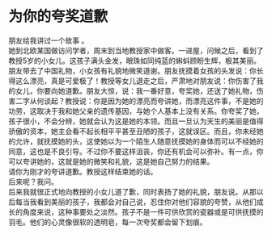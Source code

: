 # 为你的夸奖道歉

朋友给我讲过一个故事 。  
她到北欧某国做访问学者，周末到当地教授家中做客。一进屋，问候之后，看到了教授5岁的小女儿。这孩子满头金发，眼珠如同纯蓝的蝌蚪顾盼生辉，极其美丽。朋友带去了中国礼物，小女孩有礼貌地微笑道谢。朋友抚摸着女孩的头发说：你长得这么漂亮，真是可爱极了！教授等女儿退走之后，严肃地对朋友说：你伤害了我的女儿，你要向她道歉。朋友大惊，说：我一番好意，夸奖她，还送了她礼物，伤害二字从何谈起？教授说：你是因为她的漂亮而夸讲她，而漂亮这件事，不是她的功劳，这取决于我和她父亲的遗传基因，与她个人基本上没有关系。你夸奖了她，孩子很小，不会分辨，她就会认为这是她的本领。而且一旦认为天生的美丽是值得骄傲的资本，她主会看不起长相平平甚至丑陋的孩子，这就误区。而且，你未经她的允许，就抚摸她的头，这使她以为一个陌生人随意抚摸她的身体而可以不经她的同意，这也是不良引导。不过你不要这样沮丧，你还有机会可以弥补。有一点，你可以夸讲她的，这就是她的微笑和礼貌，这是她自己努力的结果。  
请你为刚才的夸讲道歉。教授这样结束她的话。  
后来呢？我问。  
后来我就很正式地向教授的小女儿道了歉，同时表扬了她的礼貌，朋友说。从那以后每当我看到美丽的孩子，我都会对自己说，忍住你对他们容貌的夸赞，从他们成长的角度来说，这种事要处之淡然。孩子不是一件可供欣赏的瓷器或是可供抚摸的羽毛。他们的心灵像很软的透明皂，每一次夸奖都会留下划痕。
  